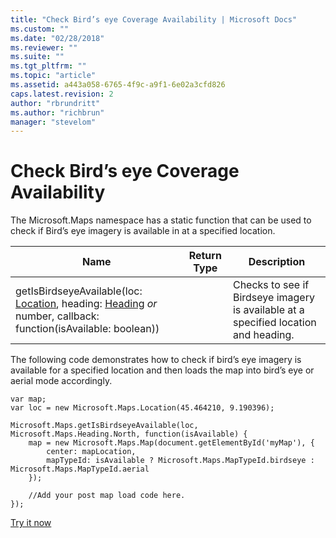 ```yaml
---
title: "Check Bird’s eye Coverage Availability | Microsoft Docs"
ms.custom: ""
ms.date: "02/28/2018"
ms.reviewer: ""
ms.suite: ""
ms.tgt_pltfrm: ""
ms.topic: "article"
ms.assetid: a443a058-6765-4f9c-a9f1-6e02a3cfd826
caps.latest.revision: 2
author: "rbrundritt"
ms.author: "richbrun"
manager: "stevelom"
---
```

# Check Bird’s eye Coverage Availability
The Microsoft.Maps namespace has a static function that can be used to check if Bird’s eye imagery is available in at a specified location.

| **Name**                                                                                                   | **Return Type** | **Description**                                                                     |
|------------------------------------------------------------------------------------------------------------|-----------------|-------------------------------------------------------------------------------------|
| getIsBirdseyeAvailable(loc: [Location](Location%20Class.md), heading: [Heading](../v8-web-control/heading-enumeration.md) _or_ number, callback: function(isAvailable: boolean)) |                 | Checks to see if Birdseye imagery is available at a specified location and heading. |

The following code demonstrates how to check if bird’s eye imagery is available for a specified location and then loads the map into bird’s eye or aerial mode accordingly.

```
var map;
var loc = new Microsoft.Maps.Location(45.464210, 9.190396);

Microsoft.Maps.getIsBirdseyeAvailable(loc, Microsoft.Maps.Heading.North, function(isAvailable) {
    map = new Microsoft.Maps.Map(document.getElementById('myMap'), {
        center: mapLocation,
        mapTypeId: isAvailable ? Microsoft.Maps.MapTypeId.birdseye : Microsoft.Maps.MapTypeId.aerial
    });

    //Add your post map load code here.
});
```

[Try it now](https://www.bing.com/mapspreview/mapcontrol/isdk/checkbirdseyev2availability)

